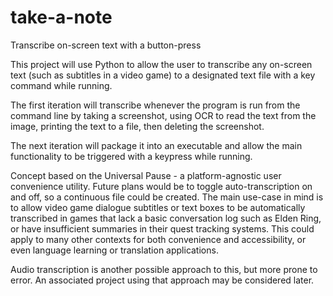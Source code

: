 # take-a-note
Transcribe on-screen text with a button-press

This project will use Python to allow the user to transcribe any on-screen text (such as subtitles in a video game) to a designated text file with a key command while running.

The first iteration will transcribe whenever the program is run from the command line by taking a screenshot, using OCR to read the text from the image, printing the text to a file, then deleting the screenshot.

The next iteration will package it into an executable and allow the main functionality to be triggered with a keypress while running.

Concept based on the Universal Pause - a platform-agnostic user convenience utility. Future plans would be to toggle auto-transcription on and off, so a continuous file could be created. The main use-case in mind is to allow video game dialogue subtitles or text boxes to be automatically transcribed in games that lack a basic conversation log such as Elden Ring, or have insufficient summaries in their quest tracking systems. This could apply to many other contexts for both convenience and accessibility, or even language learning or translation applications.

Audio transcription is another possible approach to this, but more prone to error. An associated project using that approach may be considered later.
